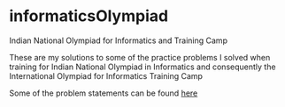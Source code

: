 # informaticsOlympiad
Indian National Olympiad for Informatics  and Training Camp

These are my solutions to some of the practice problems I solved when training for Indian National Olympiad in Informatics
and consequently the International Olympiad for Informatics Training Camp

Some of the problem statements can be found [here](http://www.iarcs.org.in/inoi/contests/allproblems.php)
